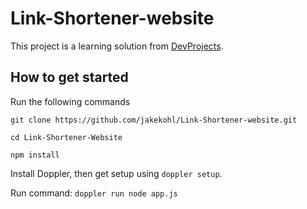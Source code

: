 # Link-Shortener-website

This project is a learning solution from [DevProjects](https://www.codementor.io/projects/web/link-shortener-website-brqjanf6zq).

## How to get started

Run the following commands

`git clone https://github.com/jakekohl/Link-Shortener-website.git`

`cd Link-Shortener-Website`

`npm install`

Install Doppler, then get setup using
`doppler setup`.

Run command: `doppler run node app.js`
